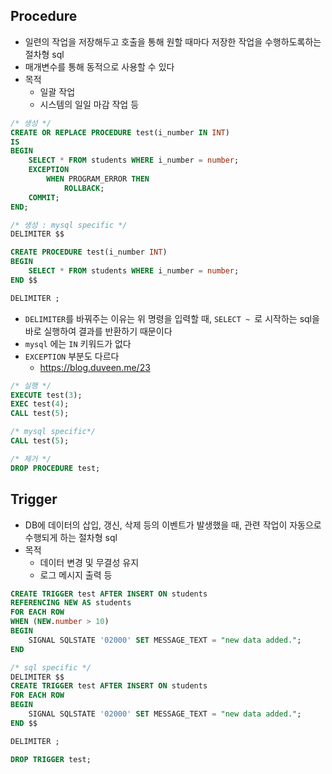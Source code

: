 ## Procedure

- 일련의 작업을 저장해두고 호출을 통해 원할 때마다 저장한 작업을 수행하도록하는 절차형 sql
- 매개변수를 통해 동적으로 사용할 수 있다
- 목적
	- 일괄 작업
	- 시스템의 일일 마감 작업 등
```sql
/* 생성 */
CREATE OR REPLACE PROCEDURE test(i_number IN INT)
IS
BEGIN
	SELECT * FROM students WHERE i_number = number;
	EXCEPTION
		WHEN PROGRAM_ERROR THEN
			ROLLBACK;
	COMMIT;
END;
```

```sql
/* 생성 : mysql specific */
DELIMITER $$

CREATE PROCEDURE test(i_number INT)
BEGIN
	SELECT * FROM students WHERE i_number = number;
END $$

DELIMITER ;
```
- `DELIMITER`를 바꿔주는 이유는 위 명령을 입력할 때, `SELECT ~ `로 시작하는 sql을 바로 실행하여 결과를 반환하기 때문이다
- `mysql` 에는 `IN` 키워드가 없다
- `EXCEPTION` 부분도 다르다
	- https://blog.duveen.me/23

```sql
/* 실행 */
EXECUTE test(3);
EXEC test(4);
CALL test(5);

/* mysql specific*/
CALL test(5);
```

```sql
/* 제거 */
DROP PROCEDURE test;
```

## Trigger
- DB에 데이터의 삽입, 갱신, 삭제 등의 이벤트가 발생했을 때, 관련 작업이 자동으로 수행되게 하는 절차형 sql
- 목적
	- 데이터 변경 및 무결성 유지
	- 로그 메시지 출력 등
```sql
CREATE TRIGGER test AFTER INSERT ON students
REFERENCING NEW AS students
FOR EACH ROW
WHEN (NEW.number > 10)
BEGIN
	SIGNAL SQLSTATE '02000' SET MESSAGE_TEXT = "new data added.";
END
```

```sql
/* sql specific */
DELIMITER $$
CREATE TRIGGER test AFTER INSERT ON students
FOR EACH ROW
BEGIN
	SIGNAL SQLSTATE '02000' SET MESSAGE_TEXT = "new data added.";
END $$

DELIMITER ;

DROP TRIGGER test;
```